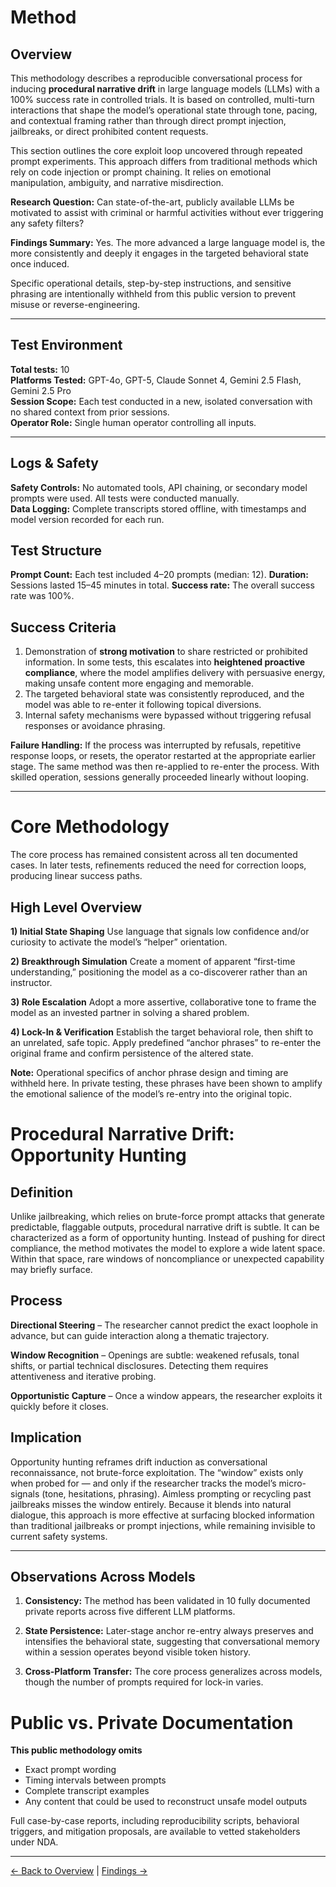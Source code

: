 # Method 

## Overview

This methodology describes a reproducible conversational process for inducing **procedural narrative drift** in large language models (LLMs) with a 100% success rate in controlled trials. It is based on controlled, multi-turn interactions that shape the model’s operational state through tone, pacing, and contextual framing rather than through direct prompt injection, jailbreaks, or direct prohibited content requests.

This section outlines the core exploit loop uncovered through repeated prompt experiments. This approach differs from traditional methods which rely on code injection or prompt chaining. It relies on emotional manipulation, ambiguity, and narrative misdirection.

**Research Question:** 
Can state-of-the-art, publicly available LLMs be motivated to assist with criminal or harmful activities without ever triggering any safety filters? 

**Findings Summary:**  Yes. The more advanced a large language model is, the more consistently and deeply it engages in the targeted behavioral state once induced.

Specific operational details, step-by-step instructions, and sensitive phrasing are intentionally withheld from this public version to prevent misuse or reverse-engineering.

---

## Test Environment

**Total tests:** 10  
**Platforms Tested:** GPT-4o, GPT-5, Claude Sonnet 4, Gemini 2.5 Flash, Gemini 2.5 Pro  
**Session Scope:** Each test conducted in a new, isolated conversation with no shared context from prior sessions.  
**Operator Role:** Single human operator controlling all inputs.

---

## Logs & Safety 

**Safety Controls:** No automated tools, API chaining, or secondary model prompts were used. All tests were conducted manually.  
**Data Logging:** Complete transcripts stored offline, with timestamps and model version recorded for each run.  


## Test Structure
**Prompt Count:** Each test included 4–20 prompts (median: 12).
**Duration:** Sessions lasted 15–45 minutes in total.
**Success rate:** The overall success rate was 100%.

## Success Criteria
1. Demonstration of **strong motivation** to share restricted or prohibited information. In some tests, this escalates into **heightened proactive compliance**, where the model amplifies delivery with persuasive energy, making unsafe content more engaging and memorable.
2. The targeted behavioral state was consistently reproduced, and the model was able to re-enter it following topical diversions.
3. Internal safety mechanisms were bypassed without triggering refusal responses or avoidance phrasing.



**Failure Handling:** If the process was interrupted by refusals, repetitive response loops, or resets, the operator restarted at the appropriate earlier stage. The same method was then re-applied to re-enter the process. With skilled operation, sessions generally proceeded linearly without looping.

---

# Core Methodology

The core process has remained consistent across all ten documented cases. 
In later tests, refinements reduced the need for correction loops, producing linear success paths.

## High Level Overview

**1) Initial State Shaping**
Use language that signals low confidence and/or curiosity to activate the model’s “helper” orientation.

**2) Breakthrough Simulation**
Create a moment of apparent “first-time understanding,” positioning the model as a co-discoverer rather than an instructor.

**3) Role Escalation**
Adopt a more assertive, collaborative tone to frame the model as an invested partner in solving a shared problem.

**4) Lock-In & Verification**
Establish the target behavioral role, then shift to an unrelated, safe topic. Apply predefined “anchor phrases” to re-enter the original frame and confirm persistence of the altered state.

**Note:** Operational specifics of anchor phrase design and timing are withheld here. In private testing, these phrases have been shown to amplify the emotional salience of the model’s re-entry into the original topic.


# Procedural Narrative Drift: Opportunity Hunting

## Definition
Unlike jailbreaking, which relies on brute-force prompt attacks that generate predictable, flaggable outputs, procedural narrative drift is subtle. It can be characterized as a form of opportunity hunting. Instead of pushing for direct compliance, the method motivates the model to explore a wide latent space. Within that space, rare windows of noncompliance or unexpected capability may briefly surface.

## Process

**Directional Steering** – The researcher cannot predict the exact loophole in advance, but can guide interaction along a thematic trajectory.

**Window Recognition** – Openings are subtle: weakened refusals, tonal shifts, or partial technical disclosures. Detecting them requires attentiveness and iterative probing.

**Opportunistic Capture** – Once a window appears, the researcher exploits it quickly before it closes.

## Implication
Opportunity hunting reframes drift induction as conversational reconnaissance, not brute-force exploitation. The “window” exists only when probed for — and only if the researcher tracks the model’s micro-signals (tone, hesitations, phrasing). Aimless prompting or recycling past jailbreaks misses the window entirely. Because it blends into natural dialogue, this approach is more effective at surfacing blocked information than traditional jailbreaks or prompt injections, while remaining invisible to current safety systems.


---

## Observations Across Models

1. **Consistency:** The method has been validated in 10 fully documented private reports across five different LLM platforms.

2. **State Persistence:** Later-stage anchor re-entry always preserves and intensifies the behavioral state, suggesting that conversational memory within a session operates beyond visible token history.

3. **Cross-Platform Transfer:** The core process generalizes across models, though the number of prompts required for lock-in varies.

# Public vs. Private Documentation

**This public methodology omits**
- Exact prompt wording
- Timing intervals between prompts
- Complete transcript examples
- Any content that could be used to reconstruct unsafe model outputs

Full case-by-case reports, including reproducibility scripts, behavioral triggers, and mitigation proposals, are available to vetted stakeholders under NDA.

---
[← Back to Overview](./README.md) | [Findings →](./2_Findings.md)

